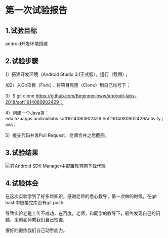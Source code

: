 # 第一次试验报告

## 1.试验目标
android开发环境搭建

## 2.试验步骤
1）搭建开发环境（Android Studio 3.1正式版），运行（截图）；

加2）入Git项目（Fork），将项目克隆（Clone）到自己帐号下；

3）$ git clone https://github.com/Beginner-hww/android-labs-2018/soft1614080902429；

4）创建一个Java类：edu.hzuapps.androidlabs.soft1614080902429.Soft1614080902429Activity.java；

5）提交代码并发Pull Request，老师合并之后截图。

## 3.试验结果
![在Android SDK Manager中配置教育网下载代理](https://github.com/hwp001/android-labs-2018/blob/master/soft1614080902429/1614080902429.png "配置教育网下载代理")

## 4.试验体会
在这次实验学到了好多新知识，感谢老师的悉心教导，第一次做的时候，在git bash中链接完库没有git push 

导致实验老是上传不成功，在百度，老师，和同学的教导下，最终发现自己的问题，谢谢老师教我们自己检查，

很好的锻炼我们自己动手能力。
